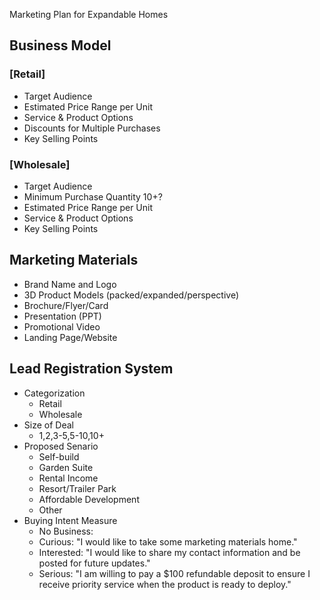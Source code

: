 Marketing Plan for Expandable Homes

## Business Model

### [Retail]
- Target Audience
- Estimated Price Range per Unit
- Service & Product Options
- Discounts for Multiple Purchases
- Key Selling Points

### [Wholesale]
- Target Audience
- Minimum Purchase Quantity 10+?
- Estimated Price Range per Unit
- Service & Product Options
- Key Selling Points

## Marketing Materials
- Brand Name and Logo
- 3D Product Models (packed/expanded/perspective)
- Brochure/Flyer/Card
- Presentation (PPT)
- Promotional Video
- Landing Page/Website

## Lead Registration System
- Categorization
	- Retail
	- Wholesale
- Size of Deal
	- 1,2,3-5,5-10,10+
- Proposed Senario 
	- Self-build
	- Garden Suite
	- Rental Income
	- Resort/Trailer Park
	- Affordable Development
	- Other
- Buying Intent Measure
	- No Business: 
	- Curious: "I would like to take some marketing materials home."
	- Interested: "I would like to share my contact information and be posted for future updates."
	- Serious: "I am willing to pay a $100 refundable deposit to ensure I receive priority service when the product is ready to deploy."